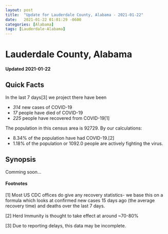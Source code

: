 ```yaml
---
layout: post
title:  "Update for Lauderdale County, Alabama - 2021-01-22"
date:   2021-01-22 01:01:29 -0600
categories: [Alabama]
tags: [Lauderdale-Alabama]
---
```


# Lauderdale County, Alabama
#### Updated 2021-01-22

## Quick Facts

In the last 7 days[3] we project there have been
- *314* new cases of COVID-19
- *17* people have died of COVID-19
- *225* people have recovered from COVID-19[1]

The population in this census area is 92729. By our calculations:
- 8.34% of the population have had COVID-19.[2]
- 1.18% of the population or 1092.0 people are actively fighting the virus.

## Synopsis

Comming soon...


#### Footnotes

[1] Most US CDC offices do give any recovery statistics- we base this on a formula which looks at confirmed new cases
15 days ago (the average recovery time) and deaths over the last 7 days.

[2] Herd Immunity is thought to take effect at around ~70-80%

[3] Due to reporting delays, this data may be incomplete.
 
    
